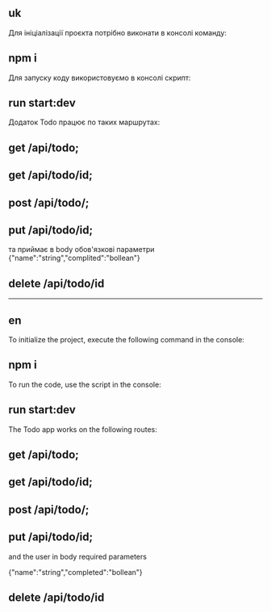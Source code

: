 ## uk

Для ініціалізації проєкта потрібно виконати в консолі команду:

## npm i

Для запуску коду використовуємо в консолі скрипт:

## run start:dev

Додаток Todo працює по таких маршрутах:

## get /api/todo;

## get /api/todo/id;

## post /api/todo/;

## put /api/todo/id;

та приймає в body обов'язкові параметри  
{"name":"string","complited":"bollean"}

## delete /api/todo/id

---

## en

To initialize the project, execute the following command in the console:

## npm i

To run the code, use the script in the console:

## run start:dev

The Todo app works on the following routes:

## get /api/todo;

## get /api/todo/id;

## post /api/todo/;

## put /api/todo/id;

and the user in body required parameters

{"name":"string","completed":"bollean"}

## delete /api/todo/id
